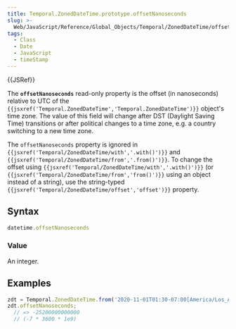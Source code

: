 ```yaml
---
title: Temporal.ZonedDateTime.prototype.offsetNanoseconds
slug: >-
  Web/JavaScript/Reference/Global_Objects/Temporal/ZonedDateTime/offsetNanoseconds
tags:
  - Class
  - Date
  - JavaScript
  - timeStamp
---
```

{{JSRef}}

<p class="summary"><span class="seoSummary">The <strong><code>offsetNanoseconds</code></strong> read-only property is the offset (in nanoseconds) relative to UTC of the <code>{{jsxref('Temporal.ZonedDateTime','Temporal.ZonedDateTime')}}</code> object's time zone.</span> The value of this field will change after DST (Daylight Saving Time) transitions or after political changes to a time zone, e.g. a country switching to a new time zone.</p>

The `offsetNanoseconds` property is ignored in
`{{jsxref('Temporal/ZonedDateTime/with','.with()')}}` and
`{{jsxref('Temporal/ZonedDateTime/from','.from()')}}`. To
change the offset using
`{{jsxref('Temporal/ZonedDateTime/with','.with()')}}` (or
`{{jsxref('Temporal/ZonedDateTime/from','from()')}}` using an
object instead of a string), use the string-typed
`{{jsxref('Temporal/ZonedDateTime/offset','offset')}}` property.

## Syntax

```js
datetime.offsetNanoseconds
```

### Value

An integer.

## Examples

```js
zdt = Temporal.ZonedDateTime.from('2020-11-01T01:30-07:00[America/Los_Angeles]');
zdt.offsetNanoseconds;
  // => -25200000000000
  // (-7 * 3600 * 1e9)
```

